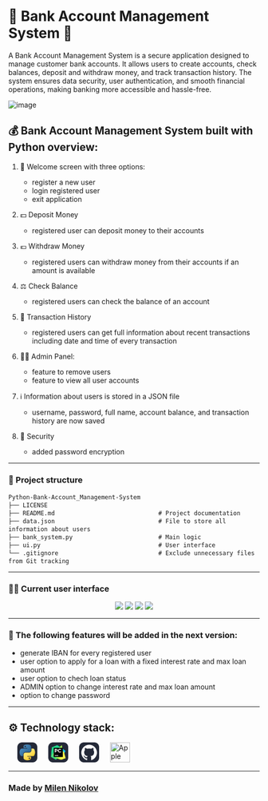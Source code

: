 # 🌟 Bank Account Management System 🌟   
A Bank Account Management System is a secure application designed to manage customer bank accounts. It allows users to create accounts, check balances, deposit and withdraw money, and track transaction history. The system ensures data security, user authentication, and smooth financial operations, making banking more accessible and hassle-free.

![image](https://github.com/user-attachments/assets/d379f945-4371-416d-a5d6-17889cd51c61)



## 💰 Bank Account Management System built with Python overview:

1. 🏦 Welcome screen with three options:
   - register a new user
   - login registered user
   - exit application
 
2. 💵 Deposit Money
   - registered user can deposit money to their accounts
    
3. 💶 Withdraw Money
   - registered users can withdraw money from their accounts if an amount is available
    
4. ⚖️ Check Balance
   - registered users can check the balance of an account
    
5. 🤑 Transaction History
   - registered users can get full information about recent transactions including date and time of every transaction

6. 👨‍💼 Admin Panel:
   - feature to remove users
   - feature to view all user accounts

7. ℹ️ Information about users is stored in a JSON file
   - username, password, full name, account balance, and transaction history are now saved

8. 🔐 Security
   - added password encryption
  
---

### 📁 Project structure

```
Python-Bank-Account_Management-System
├── LICENSE
├── README.md                             # Project documentation
├── data.json                             # File to store all information about users
├── bank_system.py                        # Main logic
├── ui.py                                 # User interface
└── .gitignore                            # Exclude unnecessary files from Git tracking
```

---

### 🙍‍♂️ Current user interface

<p align="center">
  <img src="https://github.com/user-attachments/assets/7b7bdb46-2fd0-486d-9642-17b762644c42" width="400" />
  <img src="https://github.com/user-attachments/assets/4096e492-ab65-4450-9212-3b4ac34e3c9b" width="400" /> 
  <img src="https://github.com/user-attachments/assets/98fbfb58-0d6b-4129-ad00-8ee71d1d02d4" width="400" />
  <img src="https://github.com/user-attachments/assets/3f3b039a-9f3a-4218-a02a-7cb0eb22a4b1" width="400" /> 
</p>

---

 ### 🎯 The following features will be added in the next version:
 - generate IBAN for every registered user
 - user option to apply for a loan with a fixed interest rate and max loan amount
 - user option to chech loan status
 - ADMIN option to change interest rate and max loan amount
 - option to change password
 
 
---
## ⚙️ Technology stack:
<p align="left">
  &emsp;
    <a href="#"><img alt="Python" src="https://github.com/tandpfun/skill-icons/blob/main/icons/Python-Dark.svg" width="40" height ="40"></a>
  &emsp;
    <a href="#"><img src="https://github.com/tandpfun/skill-icons/blob/main/icons/PyCharm-Dark.svg" width="40" height="40" /></a>
  &emsp;
    <a href="https://github.com/Milenski1987"><img alt="GitHub" src="https://github.com/tandpfun/skill-icons/blob/main/icons/Github-Dark.svg" title="GitHub" **alt="GitHub" width="40" height="40" ></a>
  &emsp;
    <a href="#"><img src="https://github.com/tandpfun/skill-icons/blob/main/icons/Apple-Dark.svg" title="Apple" **alt="Apple" width="40" height="40" /></a>
</p>

--- 
### Made by [Milen Nikolov](https://www.milen-nikolov.com)
